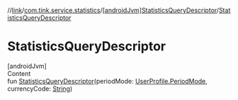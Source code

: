 //[link](../../index.md)/[com.tink.service.statistics](../index.md)/[[androidJvm]StatisticsQueryDescriptor](index.md)/[StatisticsQueryDescriptor](-statistics-query-descriptor.md)



# StatisticsQueryDescriptor  
[androidJvm]  
Content  
fun [StatisticsQueryDescriptor](-statistics-query-descriptor.md)(periodMode: [UserProfile.PeriodMode](../../com.tink.model.user/[android-jvm]-user-profile/-period-mode/index.md), currencyCode: [String](https://kotlinlang.org/api/latest/jvm/stdlib/kotlin/-string/index.html))  



